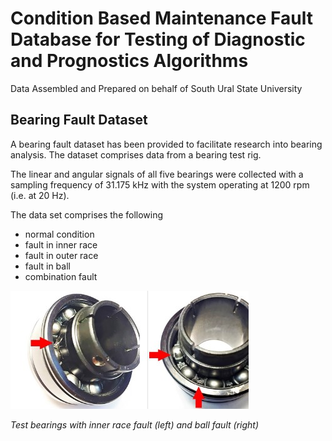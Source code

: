 # Condition Based Maintenance Fault Database for Testing of Diagnostic and Prognostics Algorithms
Data Assembled and Prepared on behalf of South Ural State University

## Bearing Fault Dataset
A bearing fault dataset has been provided to facilitate research into bearing analysis. The dataset comprises data from a bearing test rig.

The linear and angular signals of all five bearings were collected with a sampling frequency of 31.175 kHz with the system operating at 1200 rpm (i.e. at 20 Hz).

The data set comprises the following
- normal condition
- fault in inner race
- fault in outer race
- fault in ball
- combination fault


![](https://github.com/ellkrauze/fault-data-sets/blob/main/bearing_picture.jpg?raw=true)

*Test bearings with inner race fault (left) and ball fault (right)*
